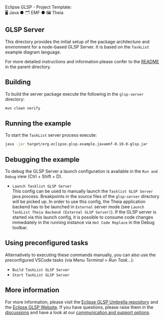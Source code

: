 Eclipse GLSP - Project Template:<br> 🖥️ Java ● 🗂️ EMF ● 🖼️ Theia

## GLSP Server

This directory provides the initial setup of the package architecture and environment for a node-based GLSP Server. 
It is based on the `TaskList` example diagram language.

For more detailed instructions and information please confer to the [README](../README.md) in the parent directory.

## Building

To build the server package execute the following in the `glsp-server` directory:

```bash
mvn clean verify
```

## Running the example

To start the `TaskList` server process execute:

```bash
java -jar target/org.eclipse.glsp.example.javaemf-0.10.0-glsp.jar
```

## Debugging the example

To debug the GLSP Server a launch configuration is available in the `Run and Debug` view (Ctrl + Shift + D).

-   `Launch Tasklist GLSP Server`<br>
    This config can be used to manually launch the `Tasklist GLSP Server` java process.
    Breakpoints in the source files of the `glsp-server` directory will be picked up.
    In order to use this config, the Theia application backend has to be launched in `External` server mode (see `Launch TaskList Theia Backend (External GLSP Server)`).
    If the GLSP server is started via this launch config, it is possible to consume code changes immediately in the running instance via `Hot Code Replace` in the Debug toolbar.

## Using preconfigured tasks

Alternatively to executing these commands manually, you can also use the preconfigured VSCode tasks (via Menu _Terminal > Run Task..._):

-   `Build TaskList GLSP Server`
-   `Start TaskList GLSP Server`

## More information

For more information, please visit the [Eclipse GLSP Umbrella repository](https://github.com/eclipse-glsp/glsp) and the [Eclipse GLSP Website](https://www.eclipse.org/glsp/).
If you have questions, please raise them in the [discussions](https://github.com/eclipse-glsp/glsp/discussions) and have a look at our [communication and support options](https://www.eclipse.org/glsp/contact/).
